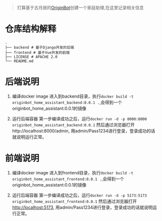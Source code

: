 >打算基于古月居的[OriginBot](https://www.originbot.org/)创建一个家庭助理,在这里记录相关信息

# 仓库结构解释
```
.
├── backend # 基于Django开发的后端
├── frontend # 基于Vue开发的前端
├── LICENSE # APACHE 2.0
└── README.md
```

# 后端说明

1. 编译docker image
进入到backend目录，执行`docker build -t originbot_home_assistant_backend:0.0.1 .`,会得到一个originbot_home_assistant:0.0.1的镜像

2. 运行后端容器
第一步编译成功之后，运行`docker run -d -p 8000:8000 originbot_home_assistant_backend:0.0.1`
然后通过浏览器打开http://localhost:8000/admin, 用admin/Pass1234进行登录，登录成功的话就说明运行正常。

# 前端说明

1. 编译docker image
进入到frontend目录，执行`docker build -t originbot_home_assistant_frontend:0.0.1 .`,会得到一个originbot_home_assistant:0.0.1的镜像

2. 运行后端容器
第一步编译成功之后，运行`docker run -d -p 5173:5173 originbot_home_assistant_frontend:0.0.1`
然后通过浏览器打开<http://localhost:5173>, 用admin/Pass1234进行登录，登录成功的话就说明运行正常。
